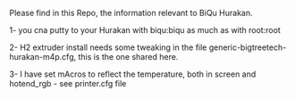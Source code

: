 Please find in this Repo, the information relevant to BiQu Hurakan.

1- you cna putty to your Hurakan with biqu:biqu as much as with root:root

2- H2 extruder install needs some tweaking in the file generic-bigtreetech-hurakan-m4p.cfg, this is the one shared here.

3- I have set mAcros to reflect the temperature, both in screen and hotend_rgb - see printer.cfg file
